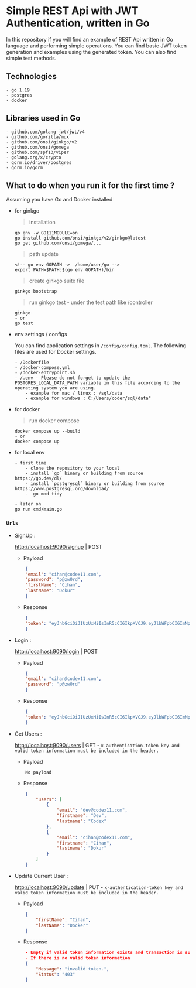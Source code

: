 # Simple REST Api with JWT Authentication, written in Go
In this repository if you will find an example of REST Api written in Go language and performing simple operations. You can find basic JWT token generation and examples using the generated token.
You can also find simple test methods.

## Technologies
    - go 1.19
    - postgres
    - docker

## Libraries used in Go
    - github.com/golang-jwt/jwt/v4 
	- github.com/gorilla/mux 
	- github.com/onsi/ginkgo/v2 
	- github.com/onsi/gomega 
	- github.com/spf13/viper
	- golang.org/x/crypto
	- gorm.io/driver/postgres
	- gorm.io/gorm

## What to do when you run it for the first time ?
Assuming you have Go and Docker installed
- for ginkgo

    > installation
    ```
    go env -w GO111MODULE=on
    go install github.com/onsi/ginkgo/v2/ginkgo@latest
    go get github.com/onsi/gomega/...
    ```
    > path update 
    ```
    <!-- go env GOPATH ->  /home/user/go -->
    export PATH=$PATH:$(go env GOPATH)/bin
    ```
    > create ginkgo suite file
    ```
    ginkgo bootstrap
    ```
    > run ginkgo test -  under the test path like /controller
    ```
    ginkgo
    - or
    go test
    ```
- env settings / configs

    You can find application settings in `/config/config.toml`.
    The following files are used for Docker settings.
    ```
    - /Dockerfile
    - /docker-compose.yml
    - /docker-entrypoint.sh
    - /.env - Please do not forget to update the POSTGRES_LOCAL_DATA_PATH variable in this file according to the operating system you are using.
        - example for mac / linux : /sql/data
        - example for windows : C:/Users/coder/sql/data"
    ```

- for docker
    > run docker compose
    ```
    docker compose up --build
    - or
    docker compose up
    ```
- for local env
    ```
    - first time
        - clone the repository to your local
        - install `go` binary or building from source https://go.dev/dl/
        - install `postgresql` binary or building from source https://www.postgresql.org/download/
        -  go mod tidy
    
    - later on
    go run cmd/main.go
    ```


### `Urls`
    
- SignUp : 

    <http://localhost:9090/signup> | POST
    - Payload
    ```json
        {
        "email": "cihan@codex11.com",
        "password": "p@zw0rd",
        "firstName": "Cihan",
        "lastName": "Dokur"
        }
    ```
    - Response
    ```json
        {
        "token": "eyJhbGciOiJIUzUxMiIsInR5cCI6IkpXVCJ9.eyJlbWFpbCI6ImNpaGFuZG9rdXJAZ21haWwuY29tIiwiZXhwIjoxNjU3ODgxODQ2fQ.yKkstBJsELTVNw9ohUt3SeC9lk0p6kt2L1XlANvKJAFpsvxE_dKpSaqWVy_U0FZo0wtDi3zlt5T3JTSt-8Jy7g" 
        }
    ```

- Login : 

    <http://localhost:9090/login> | POST
    - Payload
    ```json
        {
        "email": "cihan@codex11.com",
        "password": "p@zw0rd"
        }
    ```
    - Response
    ```json
        {
        "token": "eyJhbGciOiJIUzUxMiIsInR5cCI6IkpXVCJ9.eyJlbWFpbCI6ImNpaGFuZG9rdXJAZ21haWwuY29tIiwiZXhwIjoxNjU3ODgxODQ2fQ.yKkstBJsELTVNw9ohUt3SeC9lk0p6kt2L1XlANvKJAFpsvxE_dKpSaqWVy_U0FZo0wtDi3zlt5T3JTSt-8Jy7g" 
        }
    ```    

- Get Users : 

    <http://localhost:9090/users> | GET - `x-authentication-token key and valid token information must be included in the header.`
    - Payload
    ```
        No payload
    ```
    - Response
    ```json
        {
            "users": [
                {
                    "email": "dev@codex11.com",
                    "firstname": "Dev",
                    "lastname": "Codex"
                },
                {
                    "email": "cihan@codex11.com",
                    "firstname": "Cihan",
                    "lastname": "Dokur"
                }
            ]
        }
    ```

- Update Current User : 
    
    <http://localhost:9090/update> | PUT - `x-authentication-token key and valid token information must be included in the header.`
    - Payload
    ```json
        {
            "firstName": "Cihan",
            "lastName": "Docker"
        }
    ```
    - Response
    ```json
        - Empty if valid token information exists and transaction is successful.
        - If there is no valid token information
        {
            "Message": "invalid token.",
            "Status": "403"
        }
    ```